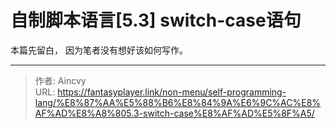# 自制脚本语言[5.3] switch-case语句


本篇先留白， 因为笔者没有想好该如何写作。


---

> 作者: Aincvy  
> URL: https://fantasyplayer.link/non-menu/self-programming-lang/%E8%87%AA%E5%88%B6%E8%84%9A%E6%9C%AC%E8%AF%AD%E8%A8%805.3-switch-case%E8%AF%AD%E5%8F%A5/  

